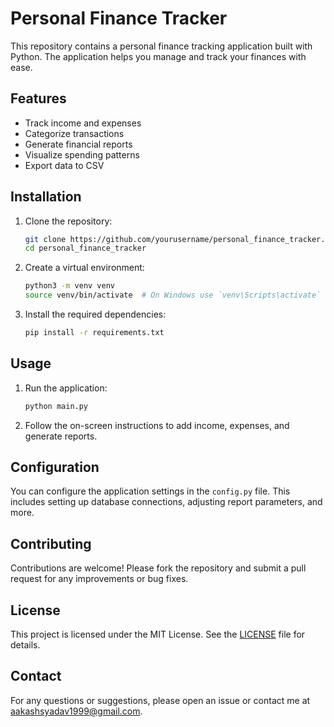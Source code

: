 
# Personal Finance Tracker

This repository contains a personal finance tracking application built with Python. The application helps you manage and track your finances with ease.

## Features

- Track income and expenses
- Categorize transactions
- Generate financial reports
- Visualize spending patterns
- Export data to CSV

## Installation

1. Clone the repository:
    ```bash
    git clone https://github.com/yourusername/personal_finance_tracker.git
    cd personal_finance_tracker
    ```

2. Create a virtual environment:
    ```bash
    python3 -m venv venv
    source venv/bin/activate  # On Windows use `venv\Scripts\activate`
    ```

3. Install the required dependencies:
    ```bash
    pip install -r requirements.txt
    ```

## Usage

1. Run the application:
    ```bash
    python main.py
    ```

2. Follow the on-screen instructions to add income, expenses, and generate reports.

## Configuration

You can configure the application settings in the `config.py` file. This includes setting up database connections, adjusting report parameters, and more.

## Contributing

Contributions are welcome! Please fork the repository and submit a pull request for any improvements or bug fixes.

## License

This project is licensed under the MIT License. See the [LICENSE](LICENSE) file for details.

## Contact

For any questions or suggestions, please open an issue or contact me at [aakashsyadav1999@gmail.com](mailto:aakashsyadav1999@gmail.com).

